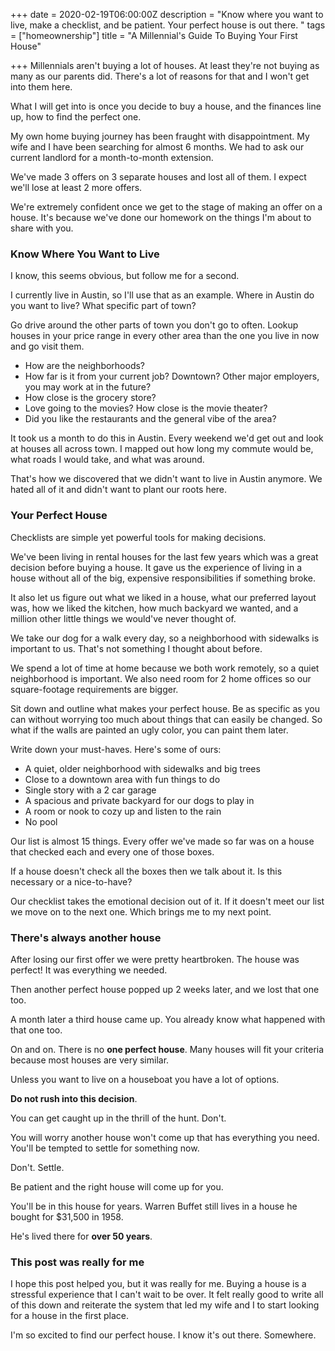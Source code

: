 +++
date = 2020-02-19T06:00:00Z
description = "Know where you want to live, make a checklist, and be patient. Your perfect house is out there. "
tags = ["homeownership"]
title = "A Millennial's Guide To Buying Your First House"

+++
Millennials aren't buying a lot of houses. At least they're not buying as many as our parents did. There's a lot of reasons for that and I won't get into them here.

What I will get into is once you decide to buy a house, and the finances line up, how to find the perfect one.

My own home buying journey has been fraught with disappointment. My wife and I have been searching for almost 6 months. We had to ask our current landlord for a month-to-month extension.

We've made 3 offers on 3 separate houses and lost all of them. I expect we'll lose at least 2 more offers.

We're extremely confident once we get to the stage of making an offer on a house. It's because we've done our homework on the things I'm about to share with you.

### Know Where You Want to Live

I know, this seems obvious, but follow me for a second.

I currently live in Austin, so I'll use that as an example. Where in Austin do you want to live? What specific part of town?

Go drive around the other parts of town you don't go to often. Lookup houses in your price range in every other area than the one you live in now and go visit them.

* How are the neighborhoods?
* How far is it from your current job? Downtown? Other major employers, you may work at in the future?
* How close is the grocery store?
* Love going to the movies? How close is the movie theater?
* Did you like the restaurants and the general vibe of the area?

It took us a month to do this in Austin. Every weekend we'd get out and look at houses all across town. I mapped out how long my commute would be, what roads I would take, and what was around.

That's how we discovered that we didn't want to live in Austin anymore. We hated all of it and didn't want to plant our roots here.

### Your Perfect House

Checklists are simple yet powerful tools for making decisions.

We've been living in rental houses for the last few years which was a great decision before buying a house. It gave us the experience of living in a house without all of the big, expensive responsibilities if something broke.

It also let us figure out what we liked in a house, what our preferred layout was, how we liked the kitchen, how much backyard we wanted, and a million other little things we would've never thought of.

We take our dog for a walk every day, so a neighborhood with sidewalks is important to us. That's not something I thought about before.

We spend a lot of time at home because we both work remotely, so a quiet neighborhood is important. We also need room for 2 home offices so our square-footage requirements are bigger.

Sit down and outline what makes your perfect house. Be as specific as you can without worrying too much about things that can easily be changed. So what if the walls are painted an ugly color, you can paint them later.

Write down your must-haves. Here's some of ours:

* A quiet, older neighborhood with sidewalks and big trees
* Close to a downtown area with fun things to do
* Single story with a 2 car garage
* A spacious and private backyard for our dogs to play in
* A room or nook to cozy up and listen to the rain
* No pool

Our list is almost 15 things. Every offer we've made so far was on a house that checked each and every one of those boxes.

If a house doesn't check all the boxes then we talk about it. Is this necessary or a nice-to-have?

Our checklist takes the emotional decision out of it. If it doesn't meet our list we move on to the next one. Which brings me to my next point.

### There's always another house

After losing our first offer we were pretty heartbroken. The house was perfect! It was everything we needed.

Then another perfect house popped up 2 weeks later, and we lost that one too.

A month later a third house came up. You already know what happened with that one too.

On and on. There is no **one perfect house**. Many houses will fit your criteria because most houses are very similar.

Unless you want to live on a houseboat you have a lot of options.

**Do not rush into this decision**.

You can get caught up in the thrill of the hunt. Don't.

You will worry another house won't come up that has everything you need. You'll be tempted to settle for something now.

Don't. Settle.

Be patient and the right house will come up for you.

You'll be in this house for years. Warren Buffet still lives in a house he bought for $31,500 in 1958.

He's lived there for **over 50 years**.

### This post was really for me

I hope this post helped you, but it was really for me. Buying a house is a stressful experience that I can't wait to be over. It felt really good to write all of this down and reiterate the system that led my wife and I to start looking for a house in the first place.

I'm so excited to find our perfect house. I know it's out there. Somewhere.